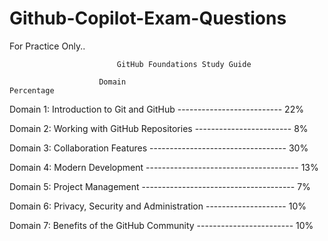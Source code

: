 # Github-Copilot-Exam-Questions
For Practice Only..


							GitHub Foundations Study Guide
		
			            Domain				                                 Percentage

Domain 1:  Introduction to Git and GitHub -------------------------- 22% 

Domain 2:  Working with GitHub Repositories ------------------------ 8% 

Domain 3:  Collaboration Features ---------------------------------- 30% 

Domain 4:  Modern Development -------------------------------------- 13% 

Domain 5:  Project Management -------------------------------------- 7% 

Domain 6:  Privacy, Security and Administration -------------------- 10% 

Domain 7:  Benefits of the GitHub Community ------------------------ 10% 
